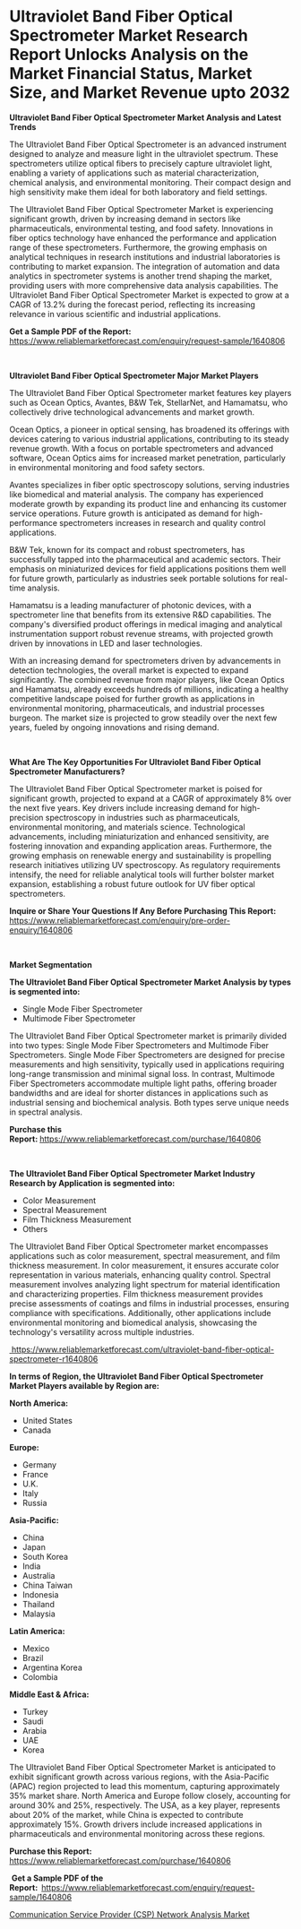 <p><h1>Ultraviolet Band Fiber Optical Spectrometer Market Research Report Unlocks Analysis on the Market Financial Status, Market Size, and Market Revenue upto 2032</h1></p><p><strong>Ultraviolet Band Fiber Optical Spectrometer Market Analysis and Latest Trends</strong></p>
<p><p>The Ultraviolet Band Fiber Optical Spectrometer is an advanced instrument designed to analyze and measure light in the ultraviolet spectrum. These spectrometers utilize optical fibers to precisely capture ultraviolet light, enabling a variety of applications such as material characterization, chemical analysis, and environmental monitoring. Their compact design and high sensitivity make them ideal for both laboratory and field settings.</p><p>The Ultraviolet Band Fiber Optical Spectrometer Market is experiencing significant growth, driven by increasing demand in sectors like pharmaceuticals, environmental testing, and food safety. Innovations in fiber optics technology have enhanced the performance and application range of these spectrometers. Furthermore, the growing emphasis on analytical techniques in research institutions and industrial laboratories is contributing to market expansion. The integration of automation and data analytics in spectrometer systems is another trend shaping the market, providing users with more comprehensive data analysis capabilities. The Ultraviolet Band Fiber Optical Spectrometer Market is expected to grow at a CAGR of 13.2% during the forecast period, reflecting its increasing relevance in various scientific and industrial applications.</p></p>
<p><strong>Get a Sample PDF of the Report:&nbsp;</strong> <a href="https://www.reliablemarketforecast.com/enquiry/request-sample/1640806?utm_campaign=3182&utm_medium=2&utm_source=Github&utm_content=ia&utm_term=23032025&utm_id=ultraviolet-band-fiber-optical-spectrometer">https://www.reliablemarketforecast.com/enquiry/request-sample/1640806</a></p>
<p>&nbsp;</p>
<p><strong>Ultraviolet Band Fiber Optical Spectrometer Major Market Players</strong></p>
<p><p>The Ultraviolet Band Fiber Optical Spectrometer market features key players such as Ocean Optics, Avantes, B&W Tek, StellarNet, and Hamamatsu, who collectively drive technological advancements and market growth.</p><p>Ocean Optics, a pioneer in optical sensing, has broadened its offerings with devices catering to various industrial applications, contributing to its steady revenue growth. With a focus on portable spectrometers and advanced software, Ocean Optics aims for increased market penetration, particularly in environmental monitoring and food safety sectors.</p><p>Avantes specializes in fiber optic spectroscopy solutions, serving industries like biomedical and material analysis. The company has experienced moderate growth by expanding its product line and enhancing its customer service operations. Future growth is anticipated as demand for high-performance spectrometers increases in research and quality control applications.</p><p>B&W Tek, known for its compact and robust spectrometers, has successfully tapped into the pharmaceutical and academic sectors. Their emphasis on miniaturized devices for field applications positions them well for future growth, particularly as industries seek portable solutions for real-time analysis.</p><p>Hamamatsu is a leading manufacturer of photonic devices, with a spectrometer line that benefits from its extensive R&D capabilities. The company's diversified product offerings in medical imaging and analytical instrumentation support robust revenue streams, with projected growth driven by innovations in LED and laser technologies.</p><p>With an increasing demand for spectrometers driven by advancements in detection technologies, the overall market is expected to expand significantly. The combined revenue from major players, like Ocean Optics and Hamamatsu, already exceeds hundreds of millions, indicating a healthy competitive landscape poised for further growth as applications in environmental monitoring, pharmaceuticals, and industrial processes burgeon. The market size is projected to grow steadily over the next few years, fueled by ongoing innovations and rising demand.</p></p>
<p>&nbsp;</p>
<p><strong>What Are The Key Opportunities For Ultraviolet Band Fiber Optical Spectrometer Manufacturers?</strong></p>
<p><p>The Ultraviolet Band Fiber Optical Spectrometer market is poised for significant growth, projected to expand at a CAGR of approximately 8% over the next five years. Key drivers include increasing demand for high-precision spectroscopy in industries such as pharmaceuticals, environmental monitoring, and materials science. Technological advancements, including miniaturization and enhanced sensitivity, are fostering innovation and expanding application areas. Furthermore, the growing emphasis on renewable energy and sustainability is propelling research initiatives utilizing UV spectroscopy. As regulatory requirements intensify, the need for reliable analytical tools will further bolster market expansion, establishing a robust future outlook for UV fiber optical spectrometers.</p></p>
<p><strong>Inquire or Share Your Questions If Any Before Purchasing This Report:</strong> <a href="https://www.reliablemarketforecast.com/enquiry/pre-order-enquiry/1640806?utm_campaign=3182&utm_medium=2&utm_source=Github&utm_content=ia&utm_term=23032025&utm_id=ultraviolet-band-fiber-optical-spectrometer">https://www.reliablemarketforecast.com/enquiry/pre-order-enquiry/1640806</a></p>
<p>&nbsp;</p>
<p><strong>Market Segmentation</strong></p>
<p><strong>The Ultraviolet Band Fiber Optical Spectrometer Market Analysis by types is segmented into:</strong></p>
<p><ul><li>Single Mode Fiber Spectrometer</li><li>Multimode Fiber Spectrometer</li></ul></p>
<p><p>The Ultraviolet Band Fiber Optical Spectrometer market is primarily divided into two types: Single Mode Fiber Spectrometers and Multimode Fiber Spectrometers. Single Mode Fiber Spectrometers are designed for precise measurements and high sensitivity, typically used in applications requiring long-range transmission and minimal signal loss. In contrast, Multimode Fiber Spectrometers accommodate multiple light paths, offering broader bandwidths and are ideal for shorter distances in applications such as industrial sensing and biochemical analysis. Both types serve unique needs in spectral analysis.</p></p>
<p><strong>Purchase this Report:&nbsp;</strong><a href="https://www.reliablemarketforecast.com/purchase/1640806?utm_campaign=3182&utm_medium=2&utm_source=Github&utm_content=ia&utm_term=23032025&utm_id=ultraviolet-band-fiber-optical-spectrometer">https://www.reliablemarketforecast.com/purchase/1640806</a></p>
<p>&nbsp;</p>
<p><strong>The Ultraviolet Band Fiber Optical Spectrometer Market Industry Research by Application is segmented into:</strong></p>
<p><ul><li>Color Measurement</li><li>Spectral Measurement</li><li>Film Thickness Measurement</li><li>Others</li></ul></p>
<p><p>The Ultraviolet Band Fiber Optical Spectrometer market encompasses applications such as color measurement, spectral measurement, and film thickness measurement. In color measurement, it ensures accurate color representation in various materials, enhancing quality control. Spectral measurement involves analyzing light spectrum for material identification and characterizing properties. Film thickness measurement provides precise assessments of coatings and films in industrial processes, ensuring compliance with specifications. Additionally, other applications include environmental monitoring and biomedical analysis, showcasing the technology's versatility across multiple industries.</p></p>
<p><a href="https://www.reliablemarketforecast.com/ultraviolet-band-fiber-optical-spectrometer-r1640806?utm_campaign=3182&utm_medium=2&utm_source=Github&utm_content=ia&utm_term=23032025&utm_id=ultraviolet-band-fiber-optical-spectrometer">&nbsp;https://www.reliablemarketforecast.com/ultraviolet-band-fiber-optical-spectrometer-r1640806</a></p>
<p><strong>In terms of Region, the Ultraviolet Band Fiber Optical Spectrometer Market Players available by Region are:</strong></p>
<p>
    <p> <strong> North America: </strong>
        <ul>
            <li>United States</li>
            <li>Canada</li>
        </ul>
        </p> 
    <p> <strong> Europe: </strong>
        <ul>
            <li>Germany</li>
            <li>France</li>
            <li>U.K.</li>
            <li>Italy</li>
            <li>Russia</li>
        </ul>
        </p> 
    <p> <strong> Asia-Pacific: </strong>
        <ul>
            <li>China</li>
            <li>Japan</li>
            <li>South Korea</li>
            <li>India</li>
            <li>Australia</li>
            <li>China Taiwan</li>
            <li>Indonesia</li>
            <li>Thailand</li>
            <li>Malaysia</li>
        </ul>
        </p> 
    <p> <strong> Latin America: </strong>
        <ul>
            <li>Mexico</li>
            <li>Brazil</li>
            <li>Argentina Korea</li>
            <li>Colombia</li>
        </ul>
        </p> 
    <p> <strong> Middle East & Africa: </strong>
        <ul>
            <li>Turkey</li>
            <li>Saudi</li>
            <li>Arabia</li>
            <li>UAE</li>
            <li>Korea</li>
        </ul>
    </p>
    </p>
<p><p>The Ultraviolet Band Fiber Optical Spectrometer Market is anticipated to exhibit significant growth across various regions, with the Asia-Pacific (APAC) region projected to lead this momentum, capturing approximately 35% market share. North America and Europe follow closely, accounting for around 30% and 25%, respectively. The USA, as a key player, represents about 20% of the market, while China is expected to contribute approximately 15%. Growth drivers include increased applications in pharmaceuticals and environmental monitoring across these regions.</p></p>
<p><strong>Purchase this Report: </strong><a href="https://www.reliablemarketforecast.com/purchase/1640806?utm_campaign=3182&utm_medium=2&utm_source=Github&utm_content=ia&utm_term=23032025&utm_id=ultraviolet-band-fiber-optical-spectrometer">https://www.reliablemarketforecast.com/purchase/1640806</a></p>
<p>&nbsp;<strong>Get a Sample PDF of the Report:&nbsp;&nbsp;</strong><a href="https://www.reliablemarketforecast.com/enquiry/request-sample/1640806?utm_campaign=3182&utm_medium=2&utm_source=Github&utm_content=ia&utm_term=23032025&utm_id=ultraviolet-band-fiber-optical-spectrometer">https://www.reliablemarketforecast.com/enquiry/request-sample/1640806</a></p>
<p><strong></strong></p>
<p><p><a href="https://github.com/shrebasokib/Market-Research-Report-List-1/blob/main/communication-service-provider-csp-network-analysis-market.md?utm_campaign=3182&utm_medium=2&utm_source=Github&utm_content=ia&utm_term=23032025&utm_id=ultraviolet-band-fiber-optical-spectrometer">Communication Service Provider (CSP) Network Analysis Market</a></p></p>